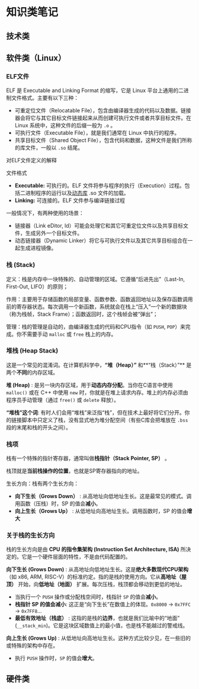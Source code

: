 # 知识类笔记

## 技术类





















## 软件类（Linux）

### ELF文件

ELF 是 Executable and Linking Format 的缩写，它是 Linux 平台上通用的二进制文件格式。主要有以下三种：

- 可重定位文件（Relocatable File），包含由编译器生成的代码以及数据。链接器会将它与其它目标文件链接起来从而创建可执行文件或者共享目标文件。在 Linux 系统中，这种文件的后缀一般为 `.o` 。
- 可执行文件（Executable File），就是我们通常在 Linux 中执行的程序。
- 共享目标文件（Shared Object File），包含代码和数据，这种文件是我们所称的库文件，一般以 `.so` 结尾。

对ELF文件定义的解释

文件格式

- **Executable:** 可执行的。ELF 文件将参与程序的执行（Execution）过程。包括二进制程序的运行以及[动态库](https://so.csdn.net/so/search?q=动态库&spm=1001.2101.3001.7020) .so 文件的加载。
- **Linking:** 可连接的。ELF 文件参与编译链接过程

一般情况下，有两种使用的场景：

- 链接器（Link eDitor, ld）可能会处理它和其它可重定位文件以及共享目标文件，生成另外一个目标文件。
- 动态链接器（Dynamic Linker）将它与可执行文件以及其它共享目标组合在一起生成进程镜像。



### **栈 (Stack)**

定义：栈是内存中一块特殊的、自动管理的区域。它遵循“后进先出”（Last-In, First-Out, LIFO）的原则；

作用：主要用于存储函数的局部变量、函数参数、函数返回地址以及保存函数调用前的寄存器状态。每次调用一个新函数，系统就会在栈上“压入”一个新的数据块（称为栈帧，Stack Frame）；函数返回时，这个栈帧会被“弹出”；

管理：栈的管理是自动的，由编译器生成的代码和CPU指令（如 `PUSH`, `POP`）来完成。你不需要手动 `malloc` 或 `free` 栈上的内存。



### 堆栈 (Heap Stack)

这是一个常见的混淆词。在计算机科学中，**“堆（Heap）”** 和**“栈（Stack）”** 是两个**不同**的内存区域。

**堆 (Heap)** : 是另一块内存区域，用于**动态内存分配**。当你在C语言中使用 `malloc()` 或在 C++ 中使用 `new` 时，你就是在堆上请求内存。堆上的内存必须由程序员手动管理（通过 `free()` 或 `delete` 释放）。

**“堆栈”这个词**: 有时人们会用“堆栈”来泛指“栈”，但在技术上最好将它们分开。你的链接脚本中只定义了栈，没有显式地为堆分配空间（有些C库会把堆放在 `.bss` 段的末尾和栈的开头之间）。



### 栈项

栈有一个特殊的指针寄存器，通常叫做**栈指针（Stack Pointer, SP）** 。

栈顶就是**当前栈操作的位置**，也就是SP寄存器指向的地址。

生长方向：栈有两个生长方向：

- **向下生长（Grows Down）** : 从高地址向低地址生长。这是最常见的模式。调用函数（压栈）时，SP 的值会**减小**。
- **向上生长（Grows Up）** : 从低地址向高地址生长。调用函数时，SP 的值会**增大**



### 关于栈的生长方向

栈的生长方向是由 **CPU 的指令集架构 (Instruction Set Architecture, ISA)** 所决定的。它是一个硬件层面的特性，不是由代码配置的。

**向下生长 (Grows Down)** : 从高地址向低地址生长。这是**绝大多数现代CPU架构**（如 x86, ARM, RISC-V）的标准约定。指的是栈的使用方向。它从**高地址（屋顶）** 开始，向**低地址（地面）** 扩展。每次压栈，栈顶都会移动到更低的地址。

- 当执行一个 `PUSH` 操作或分配栈空间时，栈指针 `SP` 的值会**减小**。
- **栈指针 SP 的值会减小**: 这正是“向下生长”在数值上的体现。`0x8000` -> `0x7FFC` -> `0x7FF8`...
- **最低有效地址（栈底）** : 这指的是栈的**边界**，也就是我们比喻中的“地面” (`__stack_min`)。它是这块区域数值上的最小值，也是栈不能越过的警戒线。

**向上生长 (Grows Up)** : 从低地址向高地址生长。这种方式比较少见，在一些旧的或特殊的架构中存在。

- 执行 `PUSH` 操作时，`SP` 的值会**增大**。



## 硬件类

